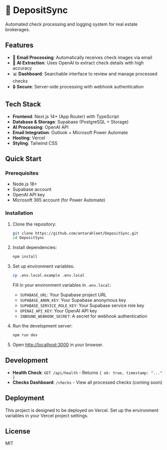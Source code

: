 # 🧾 DepositSync

Automated check processing and logging system for real estate brokerages.

## Features

- 📧 **Email Processing**: Automatically receives check images via email
- 🤖 **AI Extraction**: Uses OpenAI to extract check details with high accuracy
- 📊 **Dashboard**: Searchable interface to review and manage processed checks
- 🔒 **Secure**: Server-side processing with webhook authentication

## Tech Stack

- **Frontend**: Next.js 14+ (App Router) with TypeScript
- **Database & Storage**: Supabase (PostgreSQL + Storage)
- **AI Processing**: OpenAI API
- **Email Integration**: Outlook + Microsoft Power Automate
- **Hosting**: Vercel
- **Styling**: Tailwind CSS

## Quick Start

### Prerequisites

- Node.js 18+
- Supabase account
- OpenAI API key
- Microsoft 365 account (for Power Automate)

### Installation

1. Clone the repository:
   ```bash
   git clone https://github.com/antarahleet/DepositSync.git
   cd DepositSync
   ```

2. Install dependencies:
   ```bash
   npm install
   ```

3. Set up environment variables:
   ```bash
   cp .env.local.example .env.local
   ```
   
   Fill in your environment variables in `.env.local`:
   - `SUPABASE_URL`: Your Supabase project URL
   - `SUPABASE_ANON_KEY`: Your Supabase anonymous key
   - `SUPABASE_SERVICE_ROLE_KEY`: Your Supabase service role key
   - `OPENAI_API_KEY`: Your OpenAI API key
   - `INBOUND_WEBHOOK_SECRET`: A secret for webhook authentication

4. Run the development server:
   ```bash
   npm run dev
   ```

5. Open [http://localhost:3000](http://localhost:3000) in your browser.

## Development

- **Health Check**: `GET /api/health` - Returns `{ ok: true, timestamp: "..." }`
- **Checks Dashboard**: `/checks` - View all processed checks (coming soon)

## Deployment

This project is designed to be deployed on Vercel. Set up the environment variables in your Vercel project settings.

## License

MIT 